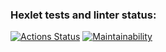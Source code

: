 ### Hexlet tests and linter status:
[![Actions Status](https://github.com/dark7lord/frontend-project-lvl2/workflows/hexlet-check/badge.svg)](https://github.com/dark7lord/frontend-project-lvl2/actions)
[![Maintainability](https://api.codeclimate.com/v1/badges/25e180466ee7b7a08c1d/maintainability)](https://codeclimate.com/github/dark7lord/frontend-project-lvl2/maintainability)
<!-- [![Test Coverage](https://api.codeclimate.com/v1/badges/25e180466ee7b7a08c1d/test_coverage)](https://codeclimate.com/github/dark7lord/frontend-project-lvl2/test_coverage) -->
